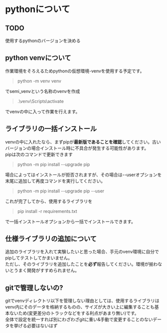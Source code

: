 # pythonについて

## TODO

使用するpythonのバージョンを決める

## python venvについて

作業環境をそろえるためpythonの仮想環境-venvを使用する予定です。

> python -m venv venv

でsemi_venvという名称のvenvを作成

> .\venv\Scripts\activate

でvenvの中に入って作業を行えます。

## ライブラリの一括インストール

venvの中に入れたなら、まずpipが**最新版であることを確認**してください。古いバージョンの場合インストール時に不具合が発生する可能性があります。  
pipは次のコマンドで更新できます

> python -m pip install --upgrade pip  

場合によってはインストールが拒否されますが、その場合は--userオプションを末尾に追加して再度コマンドを実行してください。  

> python -m pip install --upgrade pip --user

これが完了してから、使用するライブラリを

> pip install -r requirements.txt  

で一括インストールオプションから一括でインストールできます。

## 仕様ライブラリの追加について

追加のライブラリを入れて実験したいと思った場合、手元のvenv環境に自分でpipしてテストしてかまいません。  
ただし、そのライブラリを追加したことを**必ず**報告してください。環境が揃わないとうまく開発がすすめられません。  

## gitで管理しないの?

gitでvenvディレクトリ以下を管理しない理由としては、使用するライブラリはvenv内にそのデータを格納するものの、サイズが大きい上に編集することも基本ないため(変更差分のトラックなどをする利点があまり無い)です。  
全体で設定を統一すれば別にわざわざgitに重い&手動で変更することのないデータを挙げる必要はないはず  

<!--
## NOTE

執筆環境: VSCode (Version 1.83.1)

> pip freeze > requirements.txt  

パイプでrequirements.txtにfreezeの内容を流し込めばそれが一括インストールオプションとしてそのまま使える 
-->
